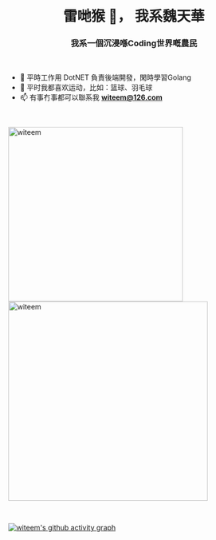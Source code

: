 <h1 align="center">雷哋猴 👋， 我系魏天華</h1>
<h3 align="center">我系一個沉浸喺Coding世界嘅農民</h3>

<br/>

- 🔭 平時工作用 DotNET 負責後端開發，閑時學習Golang
- 👯 平时我都喜欢运动，比如：篮球、羽毛球
- 📫 有事冇事都可以聯系我 **witeem@126.com**

<br />
<p align="left"></p>
<p><img align="left" src="https://github-readme-stats.vercel.app/api/top-langs?username=witeem&show_icons=true&locale=en&layout=compact" alt="witeem" style="width:350px" /></p>
<p>&nbsp;<img align="center" src="https://github-readme-stats.vercel.app/api?username=witeem&show_icons=true&locale=en" alt="witeem" style="width:400px" /></p>

<p align="left"></p> 

<br/>

[![witeem's github activity graph](https://github-readme-activity-graph.cyclic.app/graph?username=witeem&theme=vue)](https://github.com/witeem/github-readme-activity-graph)


<!--
**witeem/witeem** is a ✨ _special_ ✨ repository because its `README.md` (this file) appears on your GitHub profile.

Here are some ideas to get you started:

- 🔭 I’m currently working on ...
- 🌱 I’m currently learning ...
- 👯 I’m looking to collaborate on ...
- 🤔 I’m looking for help with ...
- 💬 Ask me about ...
- 📫 How to reach me: ...
- 😄 Pronouns: ...
- ⚡ Fun fact: ...
-->
